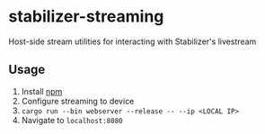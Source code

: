 # stabilizer-streaming
Host-side stream utilities for interacting with Stabilizer's livestream

## Usage
1. Install [npm](https://docs.npmjs.com/downloading-and-installing-node-js-and-npm)
2. Configure streaming to device
2. `cargo run --bin webserver --release -- --ip <LOCAL IP>`
3. Navigate to `localhost:8080`
